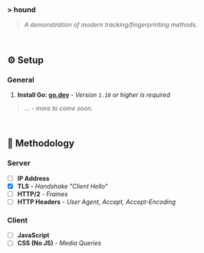 ### >  hound

> *A demonstration of modern tracking/fingerprinting methods.*

<br>

## ⚙ Setup

### General
1. **Install Go: [go.dev](https://go.dev/dl)** *- Version `1.18` or higher is required*

> *... - more to come soon.*

<br>


## 👀 Methodology

### Server
- [ ] **IP Address**
- [x] **TLS** *- Handshake "Client Hello"*
- [ ] **HTTP/2** *- Frames*
- [ ] **HTTP Headers** *- User Agent, Accept, Accept-Encoding*

### Client
- [ ] **JavaScript**
- [ ] **CSS (No JS)** *- Media Queries*